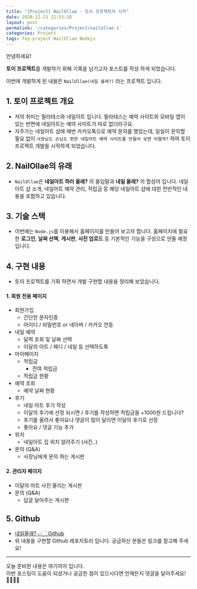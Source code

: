 ```yaml
---
title: "[Project] NailOllae - 토이 프로젝트의 시작"
date: 2020-12-21 12:53:28
layout: post
permalink: '/categories/Project/nailollae-1'
categories: Project
tags: Toy-project NailOllae Nodejs
---
```


안녕하세요!

**토이 프로젝트**를 개발하기 위해 기록을 남기고자 포스트를 작성 하게 되었습니다.

이번에 개발하게 된 내용은 `NailOllae(네일 올래?)` 라는 프로젝트 입니다.  


## 1. 토이 프로젝트 개요
- 저의 취미는 필라테스와 네일아트 입니다. 필라테스는 예약 사이트와 모바일 앱이 있는 반면에 네일아트는 예약 사이트가 따로 없더라구요.
- 자주가는 네일아트 샵에 매번 카카오톡으로 예약 문의를 했었는데, 일일이 문의할 필요 없이 `사장님도 손님도 편한 네일아트 예약 사이트를 만들어 보면 어떨까?` 하여 토이 프로젝트 개발을 시작하게 되었습니다.   



## 2. NailOllae의 유래
- `NailOllae`은 **네일아트 하러 올래?** 의 줄임말과 **내일 올래?** 의 합성어 입니다. 네일아트 샵 소개, 네일아트 예약 관리, 적립금 등 해당 네일아트 샵에 대한 전반적인 내용을 포함하고 있습니다.


## 3. 기술 스택
- 이번에는 `Node.js`를 이용해서 홈페이지를 만들어 보고자 합니다. 홈페이지에 필요한 **로그인**, **날짜 선택**, **게시판**, **사진 업로드** 등 기본적인 기능을 구성으로 만들 예정 입니다.


## 4. 구현 내용
- 토이 프로젝트를 기획 하면서 개발 구현할 내용을 정리해 보았습니다.

#### 1. 회원 전용 페이지
- 회원가입
  - 간단한 문자인증
  - 아이디 / 비밀번호 or 네이버 / 카카오 연동
- 네일 예약
  - 달력 조회 및 날짜 선택
  - 이달의 아트 / 페디 / 네일 등 선택하도록
- 마이페이지
  - 적립금
    - 잔여 적립금
  - 적립금 현황
- 예약 조회
  - 예약 날짜 현황
- 후기
  - 네일 아트 후기 작성
  - 이달의 후기에 선정 되시면 / 후기를 작성하면 적립금을 +1000원 드립니다?
  - 후기를 올려서 좋아요나 댓글이 많이 달리면 이달의 후기로 선정
  - 좋아요 / 댓글 기능 추가
- 위치
  - 네일아트 집 위치 알려주기 (사진..)
- 문의 (Q&A)
  - 사장님에게 문의 하는 게시판
  
#### 2. 관리자 페이지
- 이달의 아트 사진 올리는 게시판
- 문의 (Q&A)
   - 답글 달아주는 게시판
   

## 5. Github
- [네일올래? 👉🏻 Github](https://github.com/shinsangeun/Nail-Ollae)
- 위 내용을 구현할 Github 레포지토리 입니다. 궁금하신 분들은 링크를 참고해 주세요!

-----

오늘 준비한 내용은 여기까지 입니다.  
이번 포스팅이 도움이 되셨거나 궁금한 점이 있으시다면 언제든지 댓글을 달아주세요!🙋🏻‍♀️✨   

